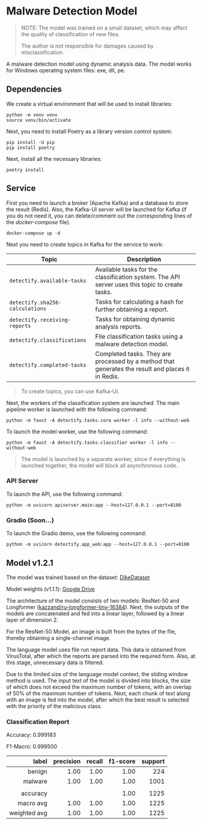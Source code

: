 # Malware Detection Model

> NOTE: The model was trained on a small dataset, which may affect the quality of
> classification of new files.
>
> The author is not responsible for damages caused by misclassification.

A malware detection model using dynamic analysis data. The model works for Windows
operating system files: exe, dll, pe.


## Dependencies

We create a virtual environment that will be used to install libraries:

```shell
python -m venv venv
source venv/bin/activate
```

Next, you need to install Poetry as a library version control system:

```shell
pip install -U pip
pip install poetry
```

Next, install all the necessary libraries:

```shell
poetry install
```


## Service

First you need to launch a broker (Apache Kafka) and a database to store the result (Redis).
Also, the Kafka-UI server will be launched for Kafka (if you do not need it, you can delete/comment
out the corresponding lines of the _docker-compose_ file).

```shell
docker-compose up -d
```

Next you need to create topics in Kafka for the service to work:

| Topic                           | Description                                                                                       |
|---------------------------------|---------------------------------------------------------------------------------------------------|
| `detectify.available-tasks`     | Available tasks for the classification system. The API server uses this topic to create tasks.    |
| `detectify.sha256-calculations` | Tasks for calculating a hash for further obtaining a report.                                      |
| `detectify.receiving-reports`   | Tasks for obtaining dynamic analysis reports.                                                     |
| `detectify.classifications`     | File classification tasks using a malware detection model.                                        |
| `detectify.completed-tasks`     | Completed tasks. They are processed by a method that generates the result and places it in Redis. |

> To create topics, you can use Kafka-UI.


Next, the workers of the classification system are launched. The main pipeline worker is launched
with the following command:

```shell
python -m faust -A detectify.tasks.core worker -l info --without-web
```


To launch the model worker, use the following command:

```shell
python -m faust -A detectify.tasks.classifier worker -l info --without-web
```

> The model is launched by a separate worker, since if everything is launched together, the model will block all asynchronous code.


### API Server

To launch the API, use the following command:

```shell
python -m uvicorn apiserver.main:app --host=127.0.0.1 --port=8100
```


### Gradio (Soon...)

To launch the Gradio demo, use the following command:

```shell
python -m uvicorn detectify.app_web:app --host=127.0.0.1 --port=8100
```


## Model v1.2.1

The model was trained based on the dataset: [DikeDataset](https://github.com/iosifache/DikeDataset)

Model weights (v1.1.1): [Google Drive](https://drive.google.com/file/d/1gV8ZzvViB2iAro3-1g_Pi-bBxJ1kW2ax/view?usp=sharing)

The architecture of the model consists of two models: ResNet-50 and Longformer
([kazzand/ru-longformer-tiny-16384](https://huggingface.co/kazzand/ru-longformer-tiny-16384)). Next, the outputs
of the models are concatenated and fed into a linear layer, followed by a linear layer of dimension 2.

For the ResNet-50 Model, an image is built from the bytes of the file, thereby obtaining a single-channel image.

The language model uses file run report data. This data is obtained from VirusTotal, after which the reports are
parsed into the required form. Also, at this stage, unnecessary data is filtered.

Due to the limited size of the language model context, the sliding window method is used. The input text of the
model is divided into blocks, the size of which does not exceed the maximum number of tokens, with an overlap of
50% of the maximum number of tokens. Next, each chunk of text along with an image is fed into the model, after which
the best result is selected with the priority of the malicious class.

### Classification Report

Accuracy: 0.999183

F1-Macro: 0.999500

|        label | precision | recall | f1-score | support |
|-------------:|----------:|-------:|---------:|--------:|
|       benign |      1.00 |   1.00 |     1.00 |     224 |
|      malware |      1.00 |   1.00 |     1.00 |    1001 |
|              |           |        |          |         |
|     accuracy |           |        |     1.00 |    1225 |
|    macro avg |      1.00 |   1.00 |     1.00 |    1225 |
| weighted avg |      1.00 |   1.00 |     1.00 |    1225 |

